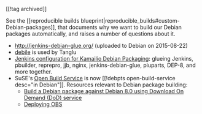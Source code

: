 [[!tag archived]]

See the
[[reproducible builds blueprint|reproducible_builds#custom-Debian-packages]],
that documents why we want to build our Debian packages automatically,
and raises a number of questions about it.

- <http://jenkins-debian-glue.org/> (uploaded to Debian on 2015-08-22)
- [debile](http://anonscm.debian.org/gitweb/?p=pkg-debile/debile.git)
  is used by Tanglu
- [Jenkins configuration for Kamailio Debian
  Packaging](https://github.com/sipwise/kamailio-deb-jenkins):
  glueing Jenkins, pbuilder, reprepro, jjb, nginx,
  jenkins-debian-glue, piuparts, DEP-8, and more together.
- SuSE's [Open Build Service](http://openbuildservice.org/) is now
  [[!debpts open-build-service desc="in Debian"]]. Resources relevant
  to Debian package building:
  - [Build a Debian package against Debian 8.0 using Download On Demand (DoD) service](http://nibbles.halon.org.uk/2016/10/build-a-debian-package-against-debian-8-0-using-download-on-demand-dod-service/)
  - [Deploying OBS](https://suihkulokki.blogspot.com/2017/04/deploying-obs.html)
